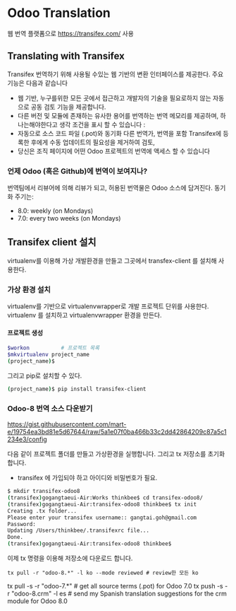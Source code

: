 # Odoo Translation


웹 번역 플랫폼으로 https://transifex.com/ 사용


## Translating with Transifex

Transifex 번역하기 위해 사용될 수있는 웹 기반의 변환 인터페이스를 제공한다. 주요 기능은 다음과 같습니다 
 - 웹 기반, 누구를위한 모든 곳에서 접근하고 개발자의 기술을 필요로하지 않는 자동으로 공동 검토 기능을 제공합니다.
 - 다른 버전 및 모듈에 존재하는 유사한 용어를 번역하는 번역 메모리를 제공하며, 하나는해야한다고 생각 조건을 표시 할 수 있습니다 : 
 - 자동으로 소스 코드 파일 (.pot)와 동기화 다른 번역가, 번역을 포함 Transifex에 등록한 후에게 수동 업데이트의 필요성을 제거하여 검토, 
 - 당신은 조직 페이지에 어떤 Odoo 프로젝트의 번역에 액세스 할 수 있습니다

### 언제 Odoo (혹은 Github)에 번역이 보여지나?
번역팀에서 리뷰어에 의해 리뷰가 되고, 허용된 번역물은 Odoo 소스에 담겨진다. 동기화 주기는:
 - 8.0: weekly (on Mondays)
 - 7.0: every two weeks (on Mondays)



## Transifex client 설치
virtualenv를 이용해 가상 개발환경을 만들고 그곳에서 transfex-client 를 설치해 사용한다.

### 가상 환경 설치
virtualenv를 기반으로 virtualenvwrapper로 개발 프로젝트 단위를 사용한다.
virtualenv 를 설치하고 virtualenvwrapper 환경을 만든다.

#### 프로젝트 생성

```bash
$workon          # 프로젝트 목록
$mkvirtualenv project_name
(project_name)$ 
```

그리고 pip로 설치할 수 있다.
```bash
(project_name)$ pip install transifex-client
```

### Odoo-8 번역 소스 다운받기

https://gist.githubusercontent.com/mart-e/19754ea3bd81e5d67644/raw/5a1e07f0ba466b33c2dd42864209c87a5c1234e3/config


다음 같이 프로젝트 폴더를 만들고 가상환경을 실행합니다. 그리고 tx 저장소를 초기화 합니다.
 - transifex 에 가입되야 하고 아이디와 비밀번호가 필요.

```bash
$ mkdir transifex-odoo8
(transifex)gogangtaeui-Air:Works thinkbee$ cd transifex-odoo8/
(transifex)gogangtaeui-Air:transifex-odoo8 thinkbee$ tx init
Creating .tx folder...
Please enter your transifex username:: gangtai.goh@gmail.com
Password:
Updating /Users/thinkbee/.transifexrc file...
Done.
(transifex)gogangtaeui-Air:transifex-odoo8 thinkbee$
```

이제 tx 명령을 이용해 저장소에 다운로드 합니다.

```
tx pull -r "odoo-8.*" -l ko --mode reviewed # review한 모든 ko 
```
tx pull -s -r "odoo-7.*" # get all source terms (.pot) for Odoo 7.0
tx push -s -r "odoo-8.crm" -l es # send my Spanish translation suggestions for the crm module for Odoo 8.0


